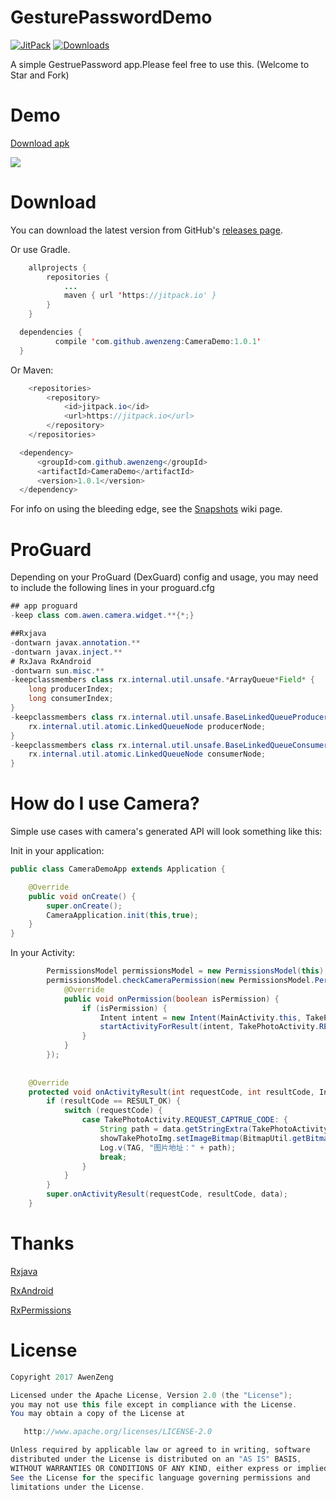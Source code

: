 # GesturePasswordDemo

[![JitPack](https://jitpack.io/v/awenzeng/CameraDemo.svg)](https://jitpack.io/#awenzeng/CameraDemo)
[![Downloads](https://jitpack.io/v/awenzeng/CameraDemo/month.svg)](https://jitpack.io/#awenzeng/CameraDemo)

A simple GestruePassword app.Please feel free to use this. (Welcome to Star and Fork)


# Demo
[Download apk](https://github.com/awenzeng/CameraDemo/blob/master/app/app-Awen_release-release.apk?raw=true)

![](https://github.com/awenzeng/CameraDemo/blob/master/resource/camera_demo.gif)

# Download
You can download the latest version from GitHub's [releases page](https://github.com/awenzeng/CameraDemo/releases).

Or use Gradle.
```java
	allprojects {
		repositories {
			...
			maven { url 'https://jitpack.io' }
		}
	}
  ```
  ```java
  	dependencies {
	        compile 'com.github.awenzeng:CameraDemo:1.0.1'
	}

```
Or Maven:
```java
	<repositories>
		<repository>
		    <id>jitpack.io</id>
		    <url>https://jitpack.io</url>
		</repository>
	</repositories>
  ```
  ```java
  	<dependency>
	    <groupId>com.github.awenzeng</groupId>
	    <artifactId>CameraDemo</artifactId>
	    <version>1.0.1</version>
	</dependency>
```
For info on using the bleeding edge, see the [Snapshots](https://jitpack.io/#awenzeng/CameraDemo) wiki page.

# ProGuard
Depending on your ProGuard (DexGuard) config and usage, you may need to include the following lines in your proguard.cfg 

```java
## app proguard
-keep class com.awen.camera.widget.**{*;}

##Rxjava
-dontwarn javax.annotation.**
-dontwarn javax.inject.**
# RxJava RxAndroid
-dontwarn sun.misc.**
-keepclassmembers class rx.internal.util.unsafe.*ArrayQueue*Field* {
    long producerIndex;
    long consumerIndex;
}
-keepclassmembers class rx.internal.util.unsafe.BaseLinkedQueueProducerNodeRef {
    rx.internal.util.atomic.LinkedQueueNode producerNode;
}
-keepclassmembers class rx.internal.util.unsafe.BaseLinkedQueueConsumerNodeRef {
    rx.internal.util.atomic.LinkedQueueNode consumerNode;
}

```
# How do I use Camera?
Simple use cases with camera's generated API will look something like this:

Init in your application:
```java
public class CameraDemoApp extends Application {

    @Override
    public void onCreate() {
        super.onCreate();
        CameraApplication.init(this,true);
    }
}
```
In your Activity:
```java
        PermissionsModel permissionsModel = new PermissionsModel(this);
        permissionsModel.checkCameraPermission(new PermissionsModel.PermissionListener() {
            @Override
            public void onPermission(boolean isPermission) {
                if (isPermission) {
                    Intent intent = new Intent(MainActivity.this, TakePhotoActivity.class);
                    startActivityForResult(intent, TakePhotoActivity.REQUEST_CAPTRUE_CODE);
                }
            }
        });
        
    
    @Override
    protected void onActivityResult(int requestCode, int resultCode, Intent data) {
        if (resultCode == RESULT_OK) {
            switch (requestCode) {
                case TakePhotoActivity.REQUEST_CAPTRUE_CODE: {
                    String path = data.getStringExtra(TakePhotoActivity.RESULT_PHOTO_PATH);
                    showTakePhotoImg.setImageBitmap(BitmapUtil.getBitmap(path));
                    Log.v(TAG, "图片地址：" + path);
                    break;
                }
            }
        }
        super.onActivityResult(requestCode, resultCode, data);
    }

```
# Thanks
[Rxjava](https://github.com/ReactiveX/RxJava)

[RxAndroid](https://github.com/ReactiveX/RxAndroid)

[RxPermissions](https://github.com/tbruyelle/RxPermissions)

# License
```java
Copyright 2017 AwenZeng

Licensed under the Apache License, Version 2.0 (the "License");
you may not use this file except in compliance with the License.
You may obtain a copy of the License at

   http://www.apache.org/licenses/LICENSE-2.0

Unless required by applicable law or agreed to in writing, software
distributed under the License is distributed on an "AS IS" BASIS,
WITHOUT WARRANTIES OR CONDITIONS OF ANY KIND, either express or implied.
See the License for the specific language governing permissions and
limitations under the License.
```



